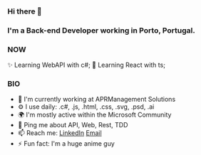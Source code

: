 ### Hi there 👋

### I'm a Back-end Developer working in Porto, Portugal.

### NOW

✨ Learning WebAPI with c#;
🌟 Learning React with ts;

### BIO

- 🏢 I'm currently working at APRManagement Solutions
- ⚙️ I use daily: .c#, .js, .html, .css, .svg, .psd, .ai
- 🌍 I'm mostly active within the Microsoft Community
- 💬 Ping me about API, Web, Rest, TDD
- 📫 Reach me: [LinkedIn](www.linkedin.com/in/gon%C3%A7alomendes/) [Email](mailto:goncalo.mendes.dev@gmail.com)
- ⚡️ Fun fact: I'm a huge anime guy
